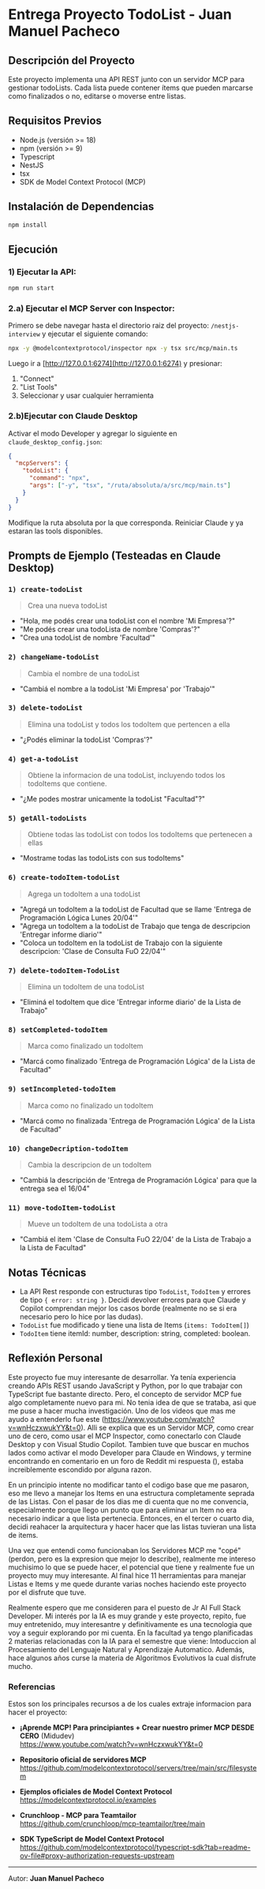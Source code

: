 # Entrega Proyecto TodoList - Juan Manuel Pacheco

## Descripción del Proyecto

Este proyecto implementa una API REST junto con un servidor MCP para gestionar todoLists. Cada lista puede contener ítems que pueden marcarse como finalizados o no, editarse o moverse entre listas.

## Requisitos Previos

- Node.js (versión >= 18)
- npm (versión >= 9)
- Typescript
- NestJS
- tsx
- SDK de Model Context Protocol (MCP)

## Instalación de Dependencias

```bash
npm install
```

## Ejecución

### 1) Ejecutar la API:

```bash
npm run start
```

### 2.a) Ejecutar el MCP Server con Inspector:
Primero se debe navegar hasta el directorio raiz del proyecto: `/nestjs-interview` y ejecutar el siguiente comando:
```bash
npx -y @modelcontextprotocol/inspector npx -y tsx src/mcp/main.ts
```

Luego ir a [http://127.0.0.1:6274](http://127.0.0.1:6274) y presionar:
1. "Connect"
2. "List Tools"
3. Seleccionar y usar cualquier herramienta

### 2.b)Ejecutar con Claude Desktop

Activar el modo Developer y agregar lo siguiente en `claude_desktop_config.json`:

```json
{
  "mcpServers": {
    "todoList": {
      "command": "npx",
      "args": ["-y", "tsx", "/ruta/absoluta/a/src/mcp/main.ts"]
    }
  }
}
```
Modifique la ruta absoluta por la que corresponda.
Reiniciar Claude y ya estaran las tools disponibles.

## Prompts de Ejemplo (Testeadas en Claude Desktop)

### `1) create-todoList` 
> Crea una nueva todoList
- "Hola, me podés crear una todoList con el nombre 'Mi Empresa'?"
- "Me podés crear una todoLista de nombre 'Compras'?"
- "Crea una todoList de nombre 'Facultad'"

### `2) changeName-todoList`
> Cambia el nombre de una todoList
- "Cambiá el nombre a la todoList 'Mi Empresa' por 'Trabajo'"

### `3) delete-todoList`
> Elimina una todoList y todos los todoItem que pertencen a ella
- "¿Podés eliminar la todoList 'Compras'?"

### `4) get-a-todoList`
> Obtiene la informacion de una todoList, incluyendo todos los todoItems que contiene.
- "¿Me podes mostrar unicamente la todoList "Facultad"?"

### `5) getAll-todoLists`
> Obtiene todas las todoList con todos los todoItems que pertenecen a ellas
- "Mostrame todas las todoLists con sus todoItems"

### `6) create-todoItem-todoList`
> Agrega un todoItem a una todoList
- "Agregá un todoItem a la todoList de Facultad que se llame 'Entrega de Programación Lógica Lunes 20/04'"
- "Agrega un todoItem a la todoList de Trabajo que tenga de descripcion 'Entregar informe diario'"
- "Coloca un todoItem en la todoList de Trabajo con la siguiente descripcion: 'Clase de Consulta FuO 22/04'"

### `7) delete-todoItem-TodoList`
> Elimina un todoItem de una todoList
- "Eliminá el todoItem que dice 'Entregar informe diario' de la Lista de Trabajo"

### `8) setCompleted-todoItem`
> Marca como finalizado un todoItem
- "Marcá como finalizado 'Entrega de Programación Lógica' de la Lista de Facultad"

### `9) setIncompleted-todoItem`
> Marca como no finalizado un todoItem
- "Marcá como no finalizada 'Entrega de Programación Lógica' de la Lista de Facultad"

### `10) changeDecription-todoItem`
> Cambia la descripcion de un todoItem
- "Cambiá la descripción de 'Entrega de Programación Lógica' para que la entrega sea el 16/04"

### `11) move-todoItem-todoList`
> Mueve un todoItem de una todoLista a otra
- "Cambiá el item 'Clase de Consulta FuO 22/04' de la Lista de Trabajo a la Lista de Facultad"



## Notas Técnicas
- La API Rest responde con estructuras tipo `TodoList`, `TodoItem` y errores de tipo `{ error: string }`. Decidi devolver errores para que Claude y Copilot comprendan mejor los casos borde (realmente no se si era necesario pero lo hice por las dudas).
- `TodoList` fue modificado y tiene una lista de Items (`items: TodoItem[]`)
- `TodoItem` tiene itemId: number, description: string, completed: boolean.

## Reflexión Personal

Este proyecto fue muy interesante de desarrollar. Ya tenía experiencia creando APIs REST usando JavaScript y Python, por lo que trabajar con TypeScript fue bastante directo.
Pero, el concepto de servidor MCP fue algo completamente nuevo para mi. No tenia idea de que se trataba, asi que me puse a hacer mucha investigación. Uno de los videos que mas me ayudo a entenderlo fue este (https://www.youtube.com/watch?v=wnHczxwukYY&t=0).
Alli se explica que es un Servidor MCP, como crear uno de cero, como usar el MCP Inspector, como conectarlo con Claude Desktop y con Visual Studio Copilot.
Tambien tuve que buscar en muchos lados como activar el modo Developer para Claude en Windows, y termine encontrando en comentario en un foro de Reddit mi respuesta (), estaba increiblemente escondido por alguna razon.

En un principio intente no modificar tanto el codigo base que me pasaron, eso me llevo a manejar los Items en una estructura completamente seprada de las Listas. Con el pasar de los dias me di cuenta que no me convencia, especialmente porque llego un punto que para eliminar un Item no era necesario indicar a que lista pertenecia.
Entonces, en el tercer o cuarto dia, decidi reahacer la arquitectura y hacer hacer que las listas tuvieran una lista de items.

Una vez que entendi como funcionaban los Servidores MCP me "copé" (perdon, pero es la expresion que mejor lo describe), realmente me intereso muchisimo lo que se puede hacer, el potencial que tiene y realmente fue un proyecto muy muy interesante.
Al final hice 11 herramientas para manejar Listas e Items y me quede durante varias noches haciendo este proyecto por el disfrute que tuve.

Realmente espero que me consideren para el puesto de Jr AI Full Stack Developer. Mi interés por la IA es muy grande y este proyecto, repito, fue muy entretenido, muy interesantre y definitivamente es una tecnologia que voy a seguir explorando por mi cuenta. 
En la facultad ya tengo planificadas 2 materias relacionadas con la IA para el semestre que viene: Intoduccion al Procesamiento del Lenguaje Natural y Aprendizaje Automatico. Además, hace algunos años curse la materia de Algoritmos Evolutivos la cual disfrute mucho.

### Referencias

Estos son los principales recursos a de los cuales extraje informacion para hacer el proyecto:

- **¡Aprende MCP! Para principiantes + Crear nuestro primer MCP DESDE CERO** (Midudev)  
  https://www.youtube.com/watch?v=wnHczxwukYY&t=0

- **Repositorio oficial de servidores MCP**  
  https://github.com/modelcontextprotocol/servers/tree/main/src/filesystem

- **Ejemplos oficiales de Model Context Protocol**  
  https://modelcontextprotocol.io/examples

- **Crunchloop - MCP para Teamtailor**  
  https://github.com/crunchloop/mcp-teamtailor/tree/main

- **SDK TypeScript de Model Context Protocol**  
  https://github.com/modelcontextprotocol/typescript-sdk?tab=readme-ov-file#proxy-authorization-requests-upstream




---

Autor: **Juan Manuel Pacheco**
